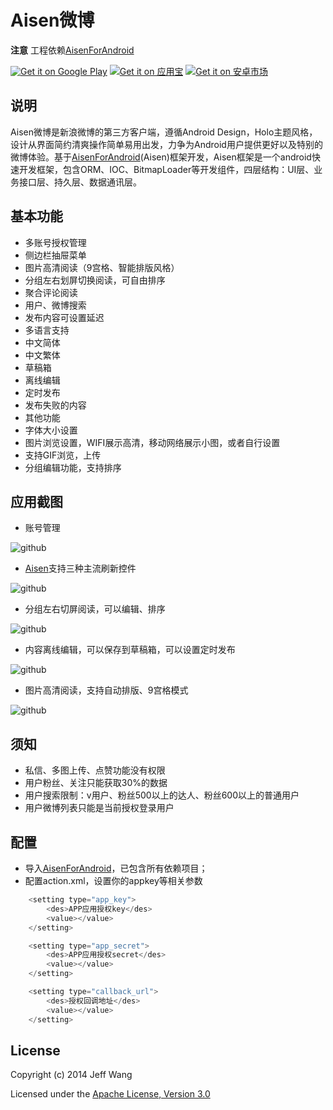 # Aisen微博

**注意** 工程依赖[AisenForAndroid](https://github.com/wangdan/AisenForAndroid)

[![Get it on Google Play](http://www.android.com/images/brand/get_it_on_play_logo_small.png)](http://play.google.com/store/apps/details?id=org.aisen.weibo.sina) [![Get it on 应用宝](http://ww1.sinaimg.cn/large/94389574gw1el706ontuxj203u019q2r.jpg)](http://android.myapp.com/myapp/detail.htm?apkName=org.aisen.weibo.sina) [![Get it on 安卓市场](http://ww3.sinaimg.cn/mw690/94389574gw1el706s6zhjj202p019wea.jpg)](http://apk.hiapk.com/appinfo/org.aisen.weibo.sina)


## 说明
Aisen微博是新浪微博的第三方客户端，遵循Android Design，Holo主题风格，设计从界面简约清爽操作简单易用出发，力争为Android用户提供更好以及特别的微博体验。基于[AisenForAndroid](https://github.com/wangdan/AisenForAndroid)(Aisen)框架开发，Aisen框架是一个android快速开发框架，包含ORM、IOC、BitmapLoader等开发组件，四层结构：UI层、业务接口层、持久层、数据通讯层。

## 基本功能
 
 * 多账号授权管理
 * 侧边栏抽屉菜单
 * 图片高清阅读（9宫格、智能排版风格）
 * 分组左右划屏切换阅读，可自由排序
 * 聚合评论阅读
 * 用户、微博搜索
 * 发布内容可设置延迟
 * 多语言支持
  * 中文简体
  * 中文繁体
 * 草稿箱
  * 离线编辑
  * 定时发布
  * 发布失败的内容
 * 其他功能
  * 字体大小设置
  * 图片浏览设置，WIFI展示高清，移动网络展示小图，或者自行设置
  * 支持GIF浏览，上传
  * 分组编辑功能，支持排序

## 应用截图

 * 账号管理
 
 ![github](http://ww4.sinaimg.cn/mw1024/94389574gw1el6hpgvc4vg20ae0gz7wi.gif)  

 * [Aisen](https://github.com/wangdan/AisenForAndroid)支持三种主流刷新控件
 
 ![github](http://ww4.sinaimg.cn/bmiddle/94389574gw1el668azuwag20b20ghqkh.gif)  

 * 分组左右切屏阅读，可以编辑、排序
 
 ![github](http://ww1.sinaimg.cn/bmiddle/94389574gw1el6f6mj8hgg20ae0ghqv7.gif)

 * 内容离线编辑，可以保存到草稿箱，可以设置定时发布
 
 ![github](http://ww4.sinaimg.cn/bmiddle/94389574gw1el6gpodcwwg20ae0gzqmj.gif)

 * 图片高清阅读，支持自动排版、9宫格模式
 
 ![github](http://ww1.sinaimg.cn/bmiddle/94389574gw1el6g2t8hepg20ae0ghqvc.gif)

## 须知
 * 私信、多图上传、点赞功能没有权限
 * 用户粉丝、关注只能获取30%的数据
 * 用户搜索限制：v用户、粉丝500以上的达人、粉丝600以上的普通用户
 * 用户微博列表只能是当前授权登录用户

## 配置
 * 导入[AisenForAndroid](https://github.com/wangdan/AisenForAndroid)，已包含所有依赖项目；
 * 配置action.xml，设置你的appkey等相关参数
```java	
	<setting type="app_key">
		<des>APP应用授权key</des>
		<value></value>
	</setting>

	<setting type="app_secret">
		<des>APP应用授权secret</des>
		<value></value>
	</setting>

	<setting type="callback_url">
		<des>授权回调地址</des>
		<value></value>
	</setting>
```

## License

Copyright (c) 2014 Jeff Wang

Licensed under the [Apache License, Version 3.0](http://opensource.org/licenses/GPL-3.0)


